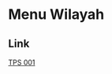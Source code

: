 # Menu Wilayah

## Link

[TPS 001](https://github.com/gigit-pemilu/pemilu-2024-11-aceh/tree/main/pileg-dpr/hitung-suara/sub/11-aceh/sub/05-aceh-barat/sub/08-pante-ceureumen/sub/2015-jambak/sub/001-tps)

